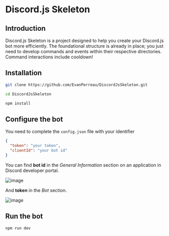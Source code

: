 # Discord.js Skeleton

## Introduction

Discord.js Skeleton is a project designed to help you create your Discord.js bot more efficiently. The foundational structure is already in place; you just need to develop commands and events within their respective directories. Command interactions include cooldown!

## Installation

```bash
git clone https://github.com/EvanPerreau/DiscordJsSkeleton.git
```

```bash
cd DiscordJsSkeleton
```

```bash
npm install
```

## Configure the bot

You need to complete the `config.json` file with your identifier
```json
{
  "token": "your token",
  "clientId": "your bot id"
}
```

You can find **bot id** in the *General Information* section on an application in Discord developer portal.

![image](https://github.com/EvanPerreau/DiscordJsSkeleton/assets/114474918/5d50ee43-cd0b-4197-9cb8-92b01c8c932e)

And **token** in the *Bot* section.

![image](https://github.com/EvanPerreau/DiscordJsSkeleton/assets/114474918/f9a6ec27-e30c-46a1-accb-e2aa7e0e1ee7)

## Run the bot

```bash
npm run dev
```
